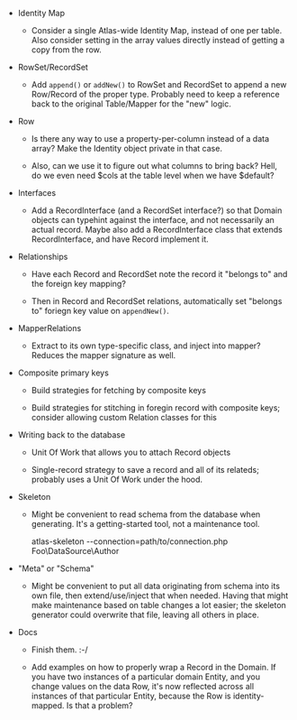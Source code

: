 - Identity Map

    - Consider a single Atlas-wide Identity Map, instead of one per table. Also consider setting in the array values directly instead of getting a copy from the row.

- RowSet/RecordSet

    - Add `append()` or `addNew()` to RowSet and RecordSet to append a new Row/Record of the proper type. Probably need to keep a reference back to the original Table/Mapper for the "new" logic.

- Row

    - Is there any way to use a property-per-column instead of a data array? Make the Identity object private in that case.

    - Also, can we use it to figure out what columns to bring back? Hell, do we even need $cols at the table level when we have $default?

- Interfaces

    - Add a RecordInterface (and a RecordSet interface?) so that Domain objects can typehint against the interface, and not necessarily an actual record. Maybe also add a <Type>RecordInterface class that extends RecordInterface, and have <Type>Record implement it.

- Relationships

    - Have each Record and RecordSet note the record it "belongs to" and the foreign key mapping?

    - Then in Record and RecordSet relations, automatically set "belongs to" foriegn key value on `appendNew()`.

- MapperRelations

    - Extract to its own type-specific class, and inject into mapper? Reduces the mapper signature as well.

- Composite primary keys

    - Build strategies for fetching by composite keys

    - Build strategies for stitching in foregin record with composite keys; consider allowing custom Relation classes for this

- Writing back to the database

    - Unit Of Work that allows you to attach Record objects

    - Single-record strategy to save a record and all of its relateds; probably uses a Unit Of Work under the hood.

- Skeleton

    - Might be convenient to read schema from the database when generating. It's a getting-started tool, not a maintenance tool.

        atlas-skeleton --connection=path/to/connection.php Foo\\DataSource\\Author

- "Meta" or "Schema"

    - Might be convenient to put all data originating from schema into its own file, then extend/use/inject that when needed. Having that might make maintenance based on table changes a lot easier; the skeleton generator could overwrite that file, leaving all others in place.

- Docs

    - Finish them. :-/

    - Add examples on how to properly wrap a Record in the Domain. If you have two instances of a particular domain Entity, and you change values on the data Row, it's now reflected across all instances of that particular Entity, because the Row is identity-mapped. Is that a problem?
